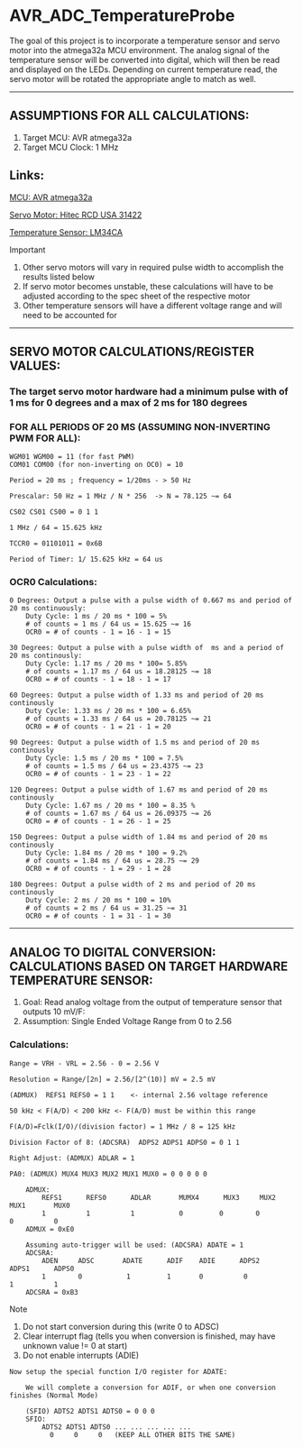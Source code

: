 # AVR_ADC_TemperatureProbe
The goal of this project is to incorporate a temperature sensor and servo motor into the atmega32a MCU environment. The analog signal of the temperature sensor will be converted into digital, which will then be read and displayed on the LEDs. Depending on current temperature read, the servo motor will be rotated the appropriate angle to match as well. 

----------------------------------------------------------------------------------------------------

## ASSUMPTIONS FOR ALL CALCULATIONS:
1. Target MCU: AVR atmega32a
2. Target MCU Clock: 1 MHz
## Links:
[MCU: AVR atmega32a](https://ww1.microchip.com/downloads/en/DeviceDoc/Atmega32A-DataSheet-Complete-DS40002072A.pdf)

[Servo Motor: Hitec RCD USA 31422](https://www.jameco.com/Jameco/Products/ProdDS/395786.pdf)
		
[Temperature Sensor: LM34CA](https://datasheet.octopart.com/LM34DH-National-Semiconductor-datasheet-22596.pdf)

> [!IMPORTANT] 
> 1. Other servo motors will vary in required pulse width to accomplish the results listed below
> 2. If servo motor becomes unstable, these calculations will have to be adjusted according to the spec sheet of the respective motor
> 3. Other temperature sensors will have a different voltage range and will need to be accounted for


-----------------------------------------------------------------------------------------------------

## SERVO MOTOR CALCULATIONS/REGISTER VALUES: 

### The target servo motor hardware had a minimum pulse with of 1 ms for 0 degrees and a max of 2 ms for 180 degrees

### FOR ALL PERIODS OF 20 MS (ASSUMING NON-INVERTING PWM FOR ALL):

    WGM01 WGM00 = 11 (for fast PWM)
    COM01 COM00 (for non-inverting on OC0) = 10

    Period = 20 ms ; frequency = 1/20ms - > 50 Hz

    Prescalar: 50 Hz = 1 MHz / N * 256  -> N = 78.125 ~= 64

    CS02 CS01 CS00 = 0 1 1 

    1 MHz / 64 = 15.625 kHz

    TCCR0 = 01101011 = 0x6B

    Period of Timer: 1/ 15.625 kHz = 64 us

### OCR0 Calculations: 
	0 Degrees: Output a pulse with a pulse width of 0.667 ms and period of 20 ms continuously:
		Duty Cycle: 1 ms / 20 ms * 100 = 5%  
		# of counts = 1 ms / 64 us = 15.625 ~= 16  
		OCR0 = # of counts - 1 = 16 - 1 = 15  

	30 Degrees: Output a pulse with a pulse width of  ms and a period of 20 ms continously:
		Duty Cycle: 1.17 ms / 20 ms * 100= 5.85%
		# of counts = 1.17 ms / 64 us = 18.28125 ~= 18
		OCR0 = # of counts - 1 = 18 - 1 = 17

	60 Degrees: Output a pulse width of 1.33 ms and period of 20 ms continously
		Duty Cycle: 1.33 ms / 20 ms * 100 = 6.65%
		# of counts = 1.33 ms / 64 us = 20.78125 ~= 21
		OCR0 = # of counts - 1 = 21 - 1 = 20

	90 Degrees: Output a pulse width of 1.5 ms and period of 20 ms continously 
		Duty Cycle: 1.5 ms / 20 ms * 100 = 7.5%
		# of counts = 1.5 ms / 64 us = 23.4375 ~= 23
		OCR0 = # of counts - 1 = 23 - 1 = 22

	120 Degrees: Output a pulse width of 1.67 ms and period of 20 ms continously
		Duty Cycle: 1.67 ms / 20 ms * 100 = 8.35 %
		# of counts = 1.67 ms / 64 us = 26.09375 ~= 26
		OCR0 = # of counts - 1 = 26 - 1 = 25

	150 Degrees: Output a pulse width of 1.84 ms and period of 20 ms continously
		Duty Cycle: 1.84 ms / 20 ms * 100 = 9.2%
		# of counts = 1.84 ms / 64 us = 28.75 ~= 29
		OCR0 = # of counts - 1 = 29 - 1 = 28

	180 Degrees: Output a pulse width of 2 ms and period of 20 ms continously 
		Duty Cycle: 2 ms / 20 ms * 100 = 10%
		# of counts = 2 ms / 64 us = 31.25 ~= 31
		OCR0 = # of counts - 1 = 31 - 1 = 30

-----------------------------------------------------------------------------------------------------

## ANALOG TO DIGITAL CONVERSION: CALCULATIONS BASED ON TARGET HARDWARE TEMPERATURE SENSOR:
1. Goal: Read analog voltage from the output of temperature sensor that outputs 10 mV/F:
2. Assumption: Single Ended Voltage Range from 0 to 2.56 

### Calculations:
	Range = VRH - VRL = 2.56 - 0 = 2.56 V

	Resolution = Range/[2n] = 2.56/[2^(10)] mV = 2.5 mV

	(ADMUX)  REFS1 REFS0 = 1 1    <- internal 2.56 voltage reference

	50 kHz < F(A/D) < 200 kHz <- F(A/D) must be within this range

	F(A/D)=Fclk(I/O)/(division factor) = 1 MHz / 8 = 125 kHz   

	Division Factor of 8: (ADCSRA)  ADPS2 ADPS1 ADPS0 = 0 1 1

	Right Adjust: (ADMUX) ADLAR = 1

	PA0: (ADMUX) MUX4 MUX3 MUX2 MUX1 MUX0 = 0 0 0 0 0 

		ADMUX:  
			REFS1      REFS0      ADLAR       MUMX4      MUX3     MUX2      MUX1       MUX0 
			1          1          1           0         0        0          0          0
		ADMUX = 0xE0

		Assuming auto-trigger will be used: (ADCSRA) ADATE = 1
		ADCSRA:	
			ADEN     ADSC       ADATE      ADIF    ADIE      ADPS2       ADPS1      ADPS0  
			1        0           1         1       0          0           1          1
		ADCSRA = 0xB3 

>[!NOTE]
>1. Do not start conversion during this (write 0 to ADSC) 
>2. Clear interrupt flag (tells you when conversion is finished, may have unknown value != 0 at start)
>3. Do not enable interrupts (ADIE)

	Now setup the special function I/O register for ADATE:

		We will complete a conversion for ADIF, or when one conversion finishes (Normal Mode)

		(SFIO) ADTS2 ADTS1 ADTS0 = 0 0 0 
		SFIO: 
			ADTS2 ADTS1 ADTS0 ... ... ... ... ...
			  0     0     0   (KEEP ALL OTHER BITS THE SAME)

